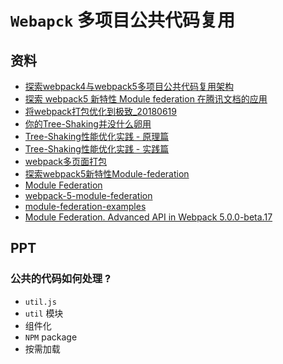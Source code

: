 # `Webapck` 多项目公共代码复用

## 资料

- [探索webpack4与webpack5多项目公共代码复用架构](https://juejin.im/post/5eb382c26fb9a04388075b45#heading-0)
- [探索 webpack5 新特性 Module federation 在腾讯文档的应用](http://www.alloyteam.com/2020/04/14338/)
- [将webpack打包优化到极致_20180619](https://juejin.im/post/5d0aea6fe51d4550a629b286)
- [你的Tree-Shaking并没什么卵用](https://segmentfault.com/a/1190000012794598)
- [Tree-Shaking性能优化实践 - 原理篇](https://juejin.im/post/5a4dc842518825698e7279a9)
- [Tree-Shaking性能优化实践 - 实践篇](https://juejin.im/post/5a4dca1d518825128654fa78)
- [webpack多页面打包](https://www.cnblogs.com/leinov/p/9932443.html)
- [探索webpack5新特性Module-federation](https://juejin.im/post/5e9eb3de6fb9a03c7d3d1647)
- [Module Federation](https://webpack.js.org/concepts/module-federation/)
- [webpack-5-module-federation](https://indepth.dev/webpack-5-module-federation-a-game-changer-in-javascript-architecture/)
- [module-federation-examples](https://github.com/module-federation/module-federation-examples)
- [Module Federation. Advanced API in Webpack 5.0.0-beta.17](https://medium.com/dev-genius/module-federation-advanced-api-inwebpack-5-0-0-beta-17-71cd4d42e534)
## PPT

### 公共的代码如何处理 ?
- `util.js`
- `util` 模块
- 组件化
- `NPM` package
- 按需加载

